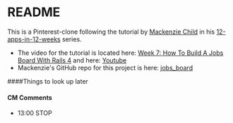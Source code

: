 # README

This is a Pinterest-clone following the tutorial by [Mackenzie Child](https://mackenziechild.me/) in his
[12-apps-in-12-weeks](https://mackenziechild.me/12-in-12/) series.  
* The video for the tutorial is located here: [Week 7: How To Build A Jobs Board With Rails 4](https://mackenziechild.me/12-in-12/7/) and here: [Youtube](https://www.youtube.com/watch?v=814gCeOpM4o&index=7&list=PL23ZvcdS3XPLNdRYB_QyomQsShx59tpc-)
* Mackenzie's GitHub repo for this project is here: [jobs_board](https://github.com/mackenziechild/jobs_board)


####Things to look up later



#### CM Comments

* 13:00 STOP